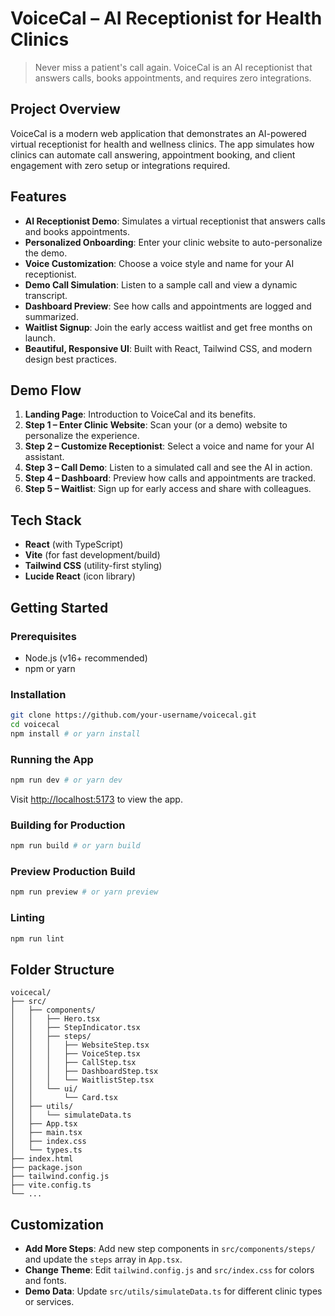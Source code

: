 # VoiceCal – AI Receptionist for Health Clinics

> Never miss a patient's call again. VoiceCal is an AI receptionist that answers calls, books appointments, and requires zero integrations.

## Project Overview
VoiceCal is a modern web application that demonstrates an AI-powered virtual receptionist for health and wellness clinics. The app simulates how clinics can automate call answering, appointment booking, and client engagement with zero setup or integrations required.

## Features
- **AI Receptionist Demo**: Simulates a virtual receptionist that answers calls and books appointments.
- **Personalized Onboarding**: Enter your clinic website to auto-personalize the demo.
- **Voice Customization**: Choose a voice style and name for your AI receptionist.
- **Demo Call Simulation**: Listen to a sample call and view a dynamic transcript.
- **Dashboard Preview**: See how calls and appointments are logged and summarized.
- **Waitlist Signup**: Join the early access waitlist and get free months on launch.
- **Beautiful, Responsive UI**: Built with React, Tailwind CSS, and modern design best practices.

## Demo Flow
1. **Landing Page**: Introduction to VoiceCal and its benefits.
2. **Step 1 – Enter Clinic Website**: Scan your (or a demo) website to personalize the experience.
3. **Step 2 – Customize Receptionist**: Select a voice and name for your AI assistant.
4. **Step 3 – Call Demo**: Listen to a simulated call and see the AI in action.
5. **Step 4 – Dashboard**: Preview how calls and appointments are tracked.
6. **Step 5 – Waitlist**: Sign up for early access and share with colleagues.

## Tech Stack
- **React** (with TypeScript)
- **Vite** (for fast development/build)
- **Tailwind CSS** (utility-first styling)
- **Lucide React** (icon library)

## Getting Started

### Prerequisites
- Node.js (v16+ recommended)
- npm or yarn

### Installation
```bash
git clone https://github.com/your-username/voicecal.git
cd voicecal
npm install # or yarn install
```

### Running the App
```bash
npm run dev # or yarn dev
```
Visit [http://localhost:5173](http://localhost:5173) to view the app.

### Building for Production
```bash
npm run build # or yarn build
```

### Preview Production Build
```bash
npm run preview # or yarn preview
```

### Linting
```bash
npm run lint
```

## Folder Structure
```
voicecal/
├── src/
│   ├── components/
│   │   ├── Hero.tsx
│   │   ├── StepIndicator.tsx
│   │   ├── steps/
│   │   │   ├── WebsiteStep.tsx
│   │   │   ├── VoiceStep.tsx
│   │   │   ├── CallStep.tsx
│   │   │   ├── DashboardStep.tsx
│   │   │   └── WaitlistStep.tsx
│   │   └── ui/
│   │       └── Card.tsx
│   ├── utils/
│   │   └── simulateData.ts
│   ├── App.tsx
│   ├── main.tsx
│   ├── index.css
│   └── types.ts
├── index.html
├── package.json
├── tailwind.config.js
├── vite.config.ts
└── ...
```

## Customization
- **Add More Steps**: Add new step components in `src/components/steps/` and update the `steps` array in `App.tsx`.
- **Change Theme**: Edit `tailwind.config.js` and `src/index.css` for colors and fonts.
- **Demo Data**: Update `src/utils/simulateData.ts` for different clinic types or services.
